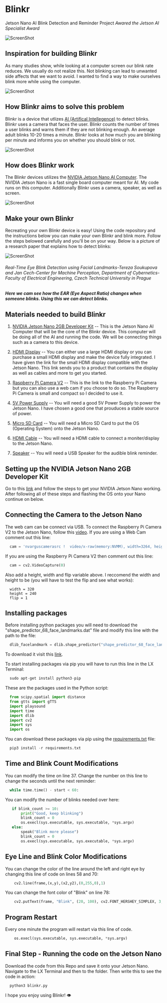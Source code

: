 # Blinkr
Jetson Nano AI Blink Detection and Reminder Project *Awared the Jetson AI Specialist Award*

![ScreenShot](https://i.ibb.co/pQpCdX8/Are-tch-2.png)

## Inspiration for building Blinkr
As many studies show, while looking at a computer screen our blink rate reduces. We usually do not realize this. Not blinking can lead to unwanted side affects that we want to avoid. I wanted to find a way to make ourselves blink more while using the computer.

![ScreenShot](https://i.ibb.co/f2XzGk2/Are-tch-3.png)

## How Blinkr aims to solve this problem
Blinkr is a device that utlizes [AI (Artifical Intellegence)](https://en.wikipedia.org/wiki/Artificial_intelligence) to detect blinks. Blinkr uses a camera that faces the user. Blinkr counts the number of times a user blinks and warns them if they are not blinking enough. An average adult blinks 10-20 times a minute. Blinkr looks at how much you are blinking per minute and informs you on whether you should blink or not.

![ScreenShot](https://i.ibb.co/DCbsY5Z/Are-tch-5.png)

## How does Blinkr work
The Blinkr devices utilizes the [NVIDIA Jetson Nano AI Computer](https://www.nvidia.com/en-us/autonomous-machines/embedded-systems/jetson-nano/). The NVIDIA Jetson Nano is a fast single board computer meant for AI. My code runs on this computer. Additionally Blinkr uses a camera, speaker, as well as screen.

![ScreenShot](https://i.ibb.co/r6ZHpgQ/Are-tch-6.png)

## Make your own Blinkr
Recreating your own Blinkr device is easy! Using the code repository and the instructions below you can make your own Blinkr and blink more. Follow the steps belowed carefully and you'll be on your way. Below is a picture of a research paper that explains how to detect blinks:

![ScreenShot](https://i.ibb.co/4RY4cRH/Screen-Shot-2020-11-23-at-5-35-36-PM.png)
###### Real-Time Eye Blink Detection using Facial Landmarks-Tereza Soukupova and Jan Cech-Center for Machine Perception, Department of Cybernetics-Faculty of Electrical Engineering, Czech Technical University in Prague

***Here we cam see how the EAR (Eye Aspect Ratio) changes when someone blinks. Using this we can detect blinks.***

## Materials needed to build Blinkr

1. [NVIDIA Jetson Nano 2GB Developer Kit](https://www.amazon.com/NVIDIA-Jetson-Nano-2GB-Developer/dp/B08J157LHH/ref=sr_1_3?dchild=1&keywords=nvidia+jetson+nano&qid=1606178473&sr=8-3) -- This is the Jetson Nano AI Computer that will be the core of the Blinkr device. This computer will be doing all of the AI and running the code. We will be connecting things such as a camera to this device.

2. [HDMI Display](https://www.amazon.com/Developer-Accessories-Powerful-Development-XYGStudy/dp/B08629Y5JR/ref=sr_1_1_sspa?dchild=1&keywords=nvidia%2Bjetson%2Bnano%2Bdisplay&qid=1606178640&sr=8-1-spons&spLa=ZW5jcnlwdGVkUXVhbGlmaWVyPUEzTkZDV1A2REZGVVhPJmVuY3J5cHRlZElkPUExMDM4NDgyMkdTS1dWSkNXWks0WSZlbmNyeXB0ZWRBZElkPUEwMzk0NjI2MzlVVUlZUzVFQkxVUCZ3aWRnZXROYW1lPXNwX2F0ZiZhY3Rpb249Y2xpY2tSZWRpcmVjdCZkb05vdExvZ0NsaWNrPXRydWU&th=1) -- You can either use a large HDMI display or you can purchase a small HDMI display and make the device fully integrated. I have given the link for the small HDMI display compatible with the Jetson Nano. This link sends you to a product that contains the display as well as cables and more to get you started.

3. [Raspberry Pi Camera V2](https://www.amazon.com/gp/product/B07W5T3J5T/ref=ppx_yo_dt_b_asin_title_o05_s00?ie=UTF8&psc=1) -- This is the link to the Raspberry Pi Camera but you can also use a web cam if you choose to do so. The Raspberry Pi Camera is small and compact so I decided to use it. 

4. [5V Power Supply](https://www.amazon.com/gp/product/B07TYQRXTK/ref=ppx_yo_dt_b_asin_title_o02_s00?ie=UTF8&psc=1) -- You will need a good 5V Power Supply to power the Jetson Nano. I have chosen a good one that prouduces a stable source of power.

5. [Micro SD Card](https://www.amazon.com/SanDisk-Ultra-microSDXC-Memory-Adapter/dp/B073JWXGNT/ref=sr_1_2?dchild=1&keywords=sandisk+32gb&qid=1606179035&sr=8-2) -- You will need a Micro SD Card to put the OS (Operating System) onto the Jetson Nano.

6. [HDMI Cable](https://www.amazon.com/AmazonBasics-High-Speed-HDMI-Cable-1-Pack/dp/B014I8T0YQ/ref=sr_1_1_sspa?crid=20LGUYKA7TEIC&dchild=1&keywords=hdmi+cable+amazonbasics&qid=1606179113&sprefix=HDMI+Cable+amazon%2Caps%2C227&sr=8-1-spons&psc=1&spLa=ZW5jcnlwdGVkUXVhbGlmaWVyPUEzQTc5VDMxOFo0U0o3JmVuY3J5cHRlZElkPUEwNTIxMTExM0hGVURXN1ZaSzNHTyZlbmNyeXB0ZWRBZElkPUEwNzYzMTI2M0o3RFVOQ1NORVBJMCZ3aWRnZXROYW1lPXNwX2F0ZiZhY3Rpb249Y2xpY2tSZWRpcmVjdCZkb05vdExvZ0NsaWNrPXRydWU=) -- You will need a HDMI cable to connect a moniter/display to the Jetson Nano.

7. [Speaker](https://www.amazon.com/HONKYOB-Speaker-Computer-Multimedia-Notebook/dp/B075M7FHM1/ref=sr_1_3?dchild=1&keywords=usb+mini+speaker&qid=1606240300&sr=8-3) -- You will need a USB Speaker for the audible blink reminder.

## Setting up the NVIDIA Jetson Nano 2GB Developer Kit
Go to this [link](https://www.nvidia.com/en-us/autonomous-machines/embedded-systems/jetson-nano/education-projects/) and follow the steps to get your NVIDIA Jetson Nano working. After following all of these steps and flashing the OS onto your Nano continue on below.

## Connecting the Camera to the Jetson Nano

The web cam can be connect via USB. To connect the Raspberry Pi Camera V2 to the Jetson Nano, follow this [video](https://www.youtube.com/watch?v=dHvb225Pw1s). If you are using a Web Cam comment out this line:
```python
  cam = 'nvarguscamerasrc !  video/x-raw(memory:NVMM), width=3264, height=2464, format=NV12, framerate=21/1 ! nvvidconv flip-method='+flip+' ! video/x-raw, width='+width+', height='+height+', format=BGRx ! videoconvert ! video/x-raw, format=BGR ! appsink'
```
If you are using the Raspberry Pi Camera V2 then comment out this line:
```python
  cam = cv2.VideoCapture(0)
```
Also add a height, width and flip variable above. I reccomend the width and height to be (you will have to test the flip and see what works):
```
  width = 320
  height = 240
  flip = 1
```

## Installing packages

Before installing python packages you will need to download the "shape_predictor_68_face_landmarks.dat" file and modify this line with the path to the file:

```python
  dlib_facelandmark = dlib.shape_predictor("shape_predictor_68_face_landmarks.dat")
```

To download it visit this [link](http://dlib.net/files/shape_predictor_68_face_landmarks.dat.bz2).

To start installing packages via pip you will have to run this line in the LX Terminal:
```python
  sudo apt-get install python3-pip
```
These are the packages used in the Python script:
```python
  from scipy.spatial import distance
  from gtts import gTTS
  import playsound
  import time
  import dlib
  import cv2
  import sys
  import os
```

You can download these packages via pip using the [requirements.txt](https://github.com/AdritRao/Blinkr/blob/main/requirements.txt) file:
```python
  pip3 install -r requirements.txt
```

## Time and Blink Count Modifications

You can modify the time on line 37. Change the number on this line to change the seconds until the next reminder:

```python
  while time.time() - start < 60:
```

You can modify the number of blinks needed over here:

```python
   if blink_count >= 10:
       print("Good, keep blinking")
       blink_count = 0
       os.execl(sys.executable, sys.executable, *sys.argv)
   else:
       speak("Blink more please")
       blink_count = 0
       os.execl(sys.executable, sys.executable, *sys.argv)
```

## Eye Line and Blink Color Modifications

You can change the color of the line around the left and right eye by changing this line of code on lines 58 and 70:

```python
    cv2.line(frame,(x,y),(x2,y2),(0,255,0),1)
```

You can change the font color of "Blink" on line 78:

```python
    cv2.putText(frame, "Blink", (20, 100), cv2.FONT_HERSHEY_SIMPLEX, 3, (255, 0, 0), 4)
```

## Program Restart

Every one minute the program will restart via this line of code.

```python
    os.execl(sys.executable, sys.executable, *sys.argv)
```

## Final Step - Running the code on the Jetson Nano
Download the code from this Repo and save it onto your Jetson Nano. Navigate to the LX Terminal and then to the folder. Then write this to see the code in action:
```
  python3 blinkr.py
```
I hope you enjoy using Blinkr! 👁



